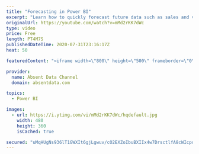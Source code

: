 ```yaml
---
title: "Forecasting in Power BI"
excerpt: "Learn how to quickly forecast future data such as sales and values with the analytics pane in Power BI."
originalUrl: https://youtube.com/watch?v=mMd2rKK7dWc
type: video
price: Free
length: PT4M7S
publishedDateTime: 2020-07-31T23:16:17Z
heat: 50

featuredContent: "<iframe width=\"800\" height=\"500\" frameborder=\"0\" src=\"https://www.youtube.com/embed/mMd2rKK7dWc\" allow=\"accelerometer; autoplay; encrypted-media; gyroscope; picture-in-picture\" allowfullscreen></iframe>"

provider:
  name: Absent Data Channel
  domain: absentdata.com

topics:
  - Power BI

images:
  - url: https://i.ytimg.com/vi/mMd2rKK7dWc/hqdefault.jpg
    width: 480
    height: 360
    isCached: true

secured: "uMqHUgNs936lT1GWXIt6gjLgwuv/cO2EXZoIbuBXIIx4w7DrsctlfA8cWIcpdERMMGw46yWqSU0U2fmg5VcYMiM7U/QgX3OXyqhu0EBweYoI5IjPo+AKqMEsJmlRck0t4WPy4xhhLyDdt6jD6eFv7mKo5hkosLcqh+N2NiFSlfYV7YLruDeRaBgI9sQ1QkmWZMVTvmUeZ5PwLCJPCRBNabEBlrz21qo/37fDVCF4eNrxS3v1oD3OQu19lWwU8c13dEOrFpsoHRE0VFFsAEdQ9tcH1zs1fwrIWsjbDxI13RctM3a9lmeZY6GltMY/fBYOHC63IVnMDKWrt0fok8+gOrWX1mTlaPhSWHP+4sby8fuqDOQDK7IiOfPEHD6w+28lWQWNZXeXJXdqm3KTMpmEpPcidHDp0a1UoP1lge3FkAM=;6kVxKacNepZ0lBBivMYkkA=="
---
```



